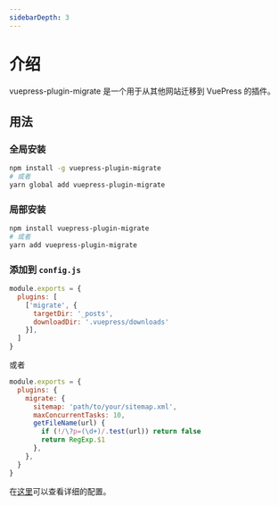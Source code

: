 ```yaml
---
sidebarDepth: 3
---
```


# 介绍

vuepress-plugin-migrate 是一个用于从其他网站迁移到 VuePress 的插件。

## 用法

### 全局安装

```bash
npm install -g vuepress-plugin-migrate
# 或者
yarn global add vuepress-plugin-migrate
```

### 局部安装

```bash
npm install vuepress-plugin-migrate
# 或者
yarn add vuepress-plugin-migrate
```

### 添加到 `config.js`

```js
module.exports = {
  plugins: [
    ['migrate', {
      targetDir: '_posts',
      downloadDir: '.vuepress/downloads'
    }],
  ]
}
```
或者
```js
module.exports = {
  plugins: {
    migrate: {
      sitemap: 'path/to/your/sitemap.xml',
      maxConcurrentTasks: 10,
      getFileName(url) {
        if (!/\?p=(\d+)/.test(url)) return false
        return RegExp.$1
      },
    },
  }
}
```

在[这里](./config.md)可以查看详细的配置。
